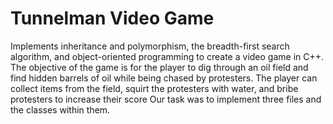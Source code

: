 # Tunnelman Video Game
Implements inheritance and polymorphism, the breadth-first search algorithm, and object-oriented programming to create a video game in C++. The objective of the game is for the player to dig through an oil field and find hidden barrels of oil while being chased by protesters. The player can collect items from the field, squirt the protesters with water, and bribe protesters to increase their score
Our task was to implement three files and the classes within them.
